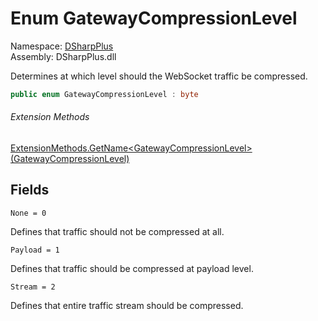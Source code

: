 # Enum GatewayCompressionLevel

Namespace: [DSharpPlus](DSharpPlus.md)  
Assembly: DSharpPlus.dll

Determines at which level should the WebSocket traffic be compressed.

```csharp
public enum GatewayCompressionLevel : byte
```

###### Extension Methods

[ExtensionMethods.GetName<GatewayCompressionLevel\>\(GatewayCompressionLevel\)](DSharpPlus.SlashCommands.ExtensionMethods.md\#DSharpPlus\_SlashCommands\_ExtensionMethods\_GetName\_\_1\_\_\_0\_)

## Fields

`None = 0` 

Defines that traffic should not be compressed at all.

`Payload = 1` 

Defines that traffic should be compressed at payload level.

`Stream = 2` 

Defines that entire traffic stream should be compressed.

